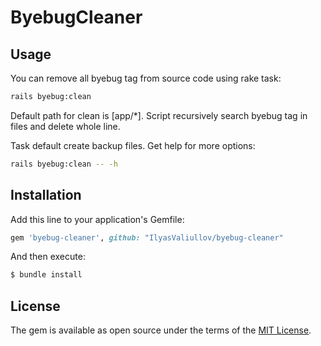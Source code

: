 # ByebugCleaner


## Usage
You can remove all byebug tag from source code using rake task:
```bash
rails byebug:clean
```
Default path for clean is [app/*].  Script recursively search byebug tag in files and delete whole line.

Task default create backup files.
Get help for more options:
```bash
rails byebug:clean -- -h
```

## Installation
Add this line to your application's Gemfile:

```ruby
gem 'byebug-cleaner', github: "IlyasValiullov/byebug-cleaner"
```

And then execute:
```bash
$ bundle install
```


## License
The gem is available as open source under the terms of the [MIT License](http://opensource.org/licenses/MIT).
